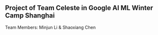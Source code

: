 ## Project of Team Celeste in Google AI ML Winter Camp Shanghai
Team Members: Minjun Li & Shaoxiang Chen

